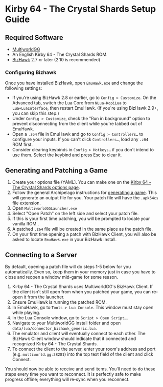 # Kirby 64 - The Crystal Shards Setup Guide

## Required Software

- [MultiworldGG](https://github.com/MultiworldGG/MultiworldGG/releases)
- An English Kirby 64 - The Crystal Shards ROM.
- [BizHawk](https://tasvideos.org/BizHawk/ReleaseHistory) 2.7 or later (2.10 is recommended)

### Configuring Bizhawk

Once you have installed BizHawk, open `EmuHawk.exe` and change the following settings:

- If you're using BizHawk 2.8 or earlier, go to `Config > Customize`. On the Advanced tab, switch the Lua Core from
`NLua+KopiLua` to `Lua+LuaInterface`, then restart EmuHawk. (If you're using BizHawk 2.9+, you can skip this step.)
- Under `Config > Customize`, check the "Run in background" option to prevent disconnecting from the client while you're
tabbed out of EmuHawk.
- Open a `.z64` file in EmuHawk and go to `Config > Controllers…` to configure your inputs. If you can't click
`Controllers…`, load any `.z64` ROM first.
- Consider clearing keybinds in `Config > Hotkeys…` if you don't intend to use them. Select the keybind and press Esc to
clear it.

## Generating and Patching a Game

1. Create your options file (YAML). You can make one on the
[Kirby 64 - The Crystal Shards options page](../../../games/Kirby%2064%20-%20The%20Crystal%20Shards/player-options).
2. Follow the general Archipelago instructions for [generating a game](../../MultiworldGG/setup/en#generating-a-game).
This will generate an output file for you. Your patch file will have the `.apk64cs` file extension.
3. Open `MultiworldGGLauncher.exe`
4. Select "Open Patch" on the left side and select your patch file.
5. If this is your first time patching, you will be prompted to locate your vanilla ROM..
6. A patched `.z64` file will be created in the same place as the patch file.
7. On your first time opening a patch with BizHawk Client, you will also be asked to locate `EmuHawk.exe` in your
BizHawk install.

## Connecting to a Server

By default, opening a patch file will do steps 1-5 below for you automatically. Even so, keep them in your memory just
in case you have to close and reopen a window mid-game for some reason.

1. Kirby 64 - The Crystal Shards uses MultiworldGG's BizHawk Client. If the client isn't still open from when you patched your game,
you can re-open it from the launcher.
2. Ensure EmuHawk is running the patched ROM.
3. In EmuHawk, go to `Tools > Lua Console`. This window must stay open while playing.
4. In the Lua Console window, go to `Script > Open Script…`.
5. Navigate to your MultiworldGG install folder and open `data/lua/connector_bizhawk_generic.lua`.
6. The emulator and client will eventually connect to each other. The BizHawk Client window should indicate that it
connected and recognized Kirby 64 - The Crystal Shards.
7. To connect the client to the server, enter your room's address and port (e.g. `multiworld.gg:38281`) into the
top text field of the client and click Connect.

You should now be able to receive and send items. You'll need to do these steps every time you want to reconnect. It is
perfectly safe to make progress offline; everything will re-sync when you reconnect.

